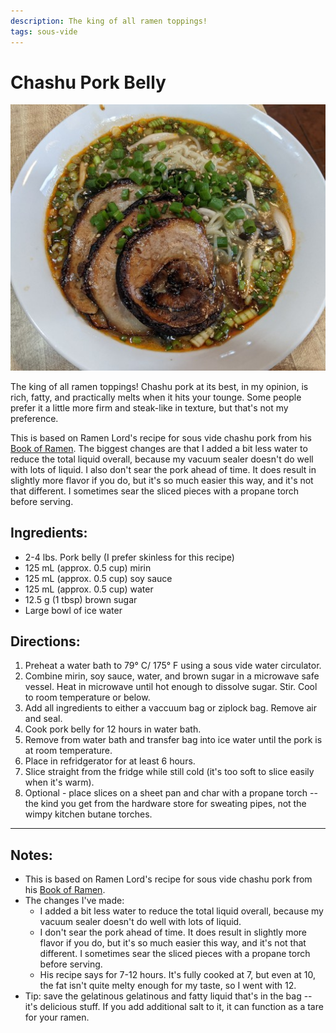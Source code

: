 ```yaml
---
description: The king of all ramen toppings!
tags: sous-vide
---
```


# Chashu Pork Belly

![Ramen with Chashu Pork](../images/chashu_ramen.jpg)

The king of all ramen toppings! Chashu pork at its best, in my opinion, is rich, fatty, and practically melts when it hits your tounge. Some people prefer it a little more firm and steak-like in texture, but that's not my preference. 

This is based on Ramen Lord's recipe for sous vide chashu pork from his [Book of Ramen](https://www.reddit.com/r/ramen/comments/hv9niv/my_brother_and_i_just_completed_a_free_ebook_on/). The biggest changes are that I added a bit less water to reduce the total liquid overall, because my vacuum sealer doesn't do well with lots of liquid. I also don't sear the pork ahead of time. It does result in slightly more flavor if you do, but it's so much easier this way, and it's not that different. I sometimes sear the sliced pieces with a propane torch before serving. 

## Ingredients:

  * 2-4 lbs. Pork belly (I prefer skinless for this recipe) 
  * 125 mL (approx. 0.5 cup) mirin 
  * 125 mL (approx. 0.5 cup) soy sauce 
  * 125 mL (approx. 0.5 cup) water 
  * 12.5 g (1 tbsp) brown sugar
  * Large bowl of ice water 

## Directions:

  1. Preheat a water bath to 79° C/ 175° F using a sous vide water circulator.
  2. Combine mirin, soy sauce, water, and brown sugar in a microwave safe vessel. Heat in microwave until hot enough to dissolve sugar. Stir. Cool to room temperature or below.
  3. Add all ingredients to either a vaccuum bag or ziplock bag. Remove air and seal.
  4. Cook pork belly for 12 hours in water bath.
  5. Remove from water bath and transfer bag into ice water until the pork is at room temperature.
  6. Place in refridgerator for at least 6 hours.
  7. Slice straight from the fridge while still cold (it's too soft to slice easily when it's warm). 
  8. Optional - place slices on a sheet pan and char with a propane torch -- the kind you get from the hardware store for sweating pipes, not the wimpy kitchen butane torches. 

---

## Notes:

  * This is based on Ramen Lord's recipe for sous vide chashu pork from his [Book of Ramen](https://www.reddit.com/r/ramen/comments/hv9niv/my_brother_and_i_just_completed_a_free_ebook_on/). 
  * The changes I've made:
      - I added a bit less water to reduce the total liquid overall, because my vacuum sealer doesn't do well with lots of liquid. 
      - I  don't sear the pork ahead of time. It does result in slightly more flavor if you do, but it's so much easier this way, and it's not that different. I sometimes sear the sliced pieces with a propane torch before serving. 
      - His recipe says for 7-12 hours. It's fully cooked at 7, but even at 10, the fat isn't quite melty enough for my taste, so I went with 12.
  * Tip: save the gelatinous gelatinous and fatty liquid that's in the bag -- it's delicious stuff. If you add additional salt to it, it can function as a tare for your ramen. 

